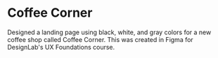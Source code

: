 # Coffee Corner 
Designed a landing page using black, white, and gray colors for a new coffee shop called Coffee Corner. This was created in Figma for DesignLab's UX Foundations course.
